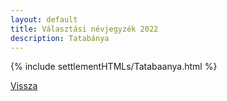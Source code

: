 ```yaml
---
layout: default
title: Választási névjegyzék 2022
description: Tatabánya
---
```


{% include settlementHTMLs/Tatabaanya.html %}

[Vissza](./)